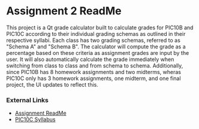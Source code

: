 # Assignment 2 ReadMe

This project is a Qt grade calculator built to calculate grades for PIC10B and PIC10C according to their 
individual grading schemas as outlined in their respective syllabi. Each class has two grading schemas,
referred to as "Schema A" and "Schema B". The calculator will compute the grade as a percentage based
on these criteria as assignment grades are input by the user. It will also automatically calculate the grade
immediately when switching from class to class and from schema to schema. Additionally, since PIC10B has 8
homework assignments and two midterms, wheras PIC10C only has 3 homework assignments, one midterm, and one
final project, the UI updates to reflect this.

### External Links
- [Assignment ReadMe](https://www.pic.ucla.edu/~rsalazar/pic10c/assignments/hw2/)
- [PIC10C Syllabus](https://bitbucket.org/rikis-salazar/pic10c-winter19/src/master/syllabus/readme.md?fileviewer=file-view-default)
